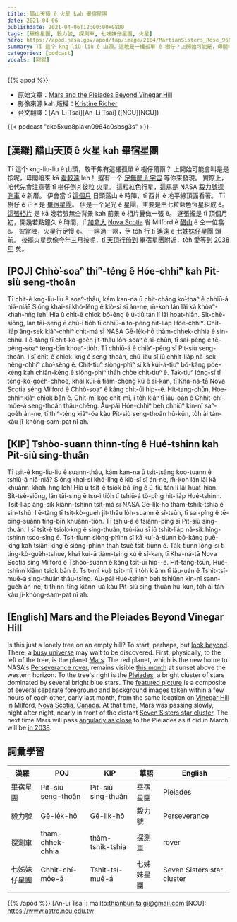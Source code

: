 ```yaml
---
title: 醋山天頂 ê 火星 kah 畢宿星團
date: 2021-04-06
publishdate: 2021-04-06T12:00:00+0800
tags: [畢宿星團, 毅力號, 探測車, 七姊妹仔星團, 火星]
hero: https://apod.nasa.gov/apod/fap/image/2104/MartianSisters_Rose_960.jpg
summary: Tī 這个 kng-liù-liù ê 山頭，這敢是一欉孤單 ê 樹仔？上開始可能是，毋閣咱來 kā 看較遠 leh！有一个足無閒 ê 宇宙等你來發現。
categories: [podcast]
vocals: [阿錕]
---
```


{{% apod %}}

- 原始文章：[Mars and the Pleiades Beyond Vinegar Hill](https://apod.nasa.gov/apod/ap210406.html)
- 影像來源 kah 版權：[Kristine Richer][Kristine Richer]
- 台文翻譯：[An-Li Tsai][An-Li Tsai] ([NCU][NCU])

{{< podcast "cko5xuq8piaxn0964c0sbsg3s" >}}

## [漢羅] 醋山天頂 ê 火星 kah 畢宿星團
Tī 這个 kng-liu-liu ê 山頭，敢干焦有這欉孤單 ê 樹仔爾爾？
上開始可能會叫是是按呢，毋閣咱來 kā [看較遠][look beyond] leh！
遐有一个 [足無閒 ê 宇宙][busy universe] 等你來發現。
實際上，咱代先會注意著 tī 樹仔倒爿彼粒 [火星][Mars]。
這粒紅色行星，這馬是 NASA [毅力號探測車][Perseverance rover] ê 新厝。
伊會當 tī [這個月][this month] 日頭落山 ê 時陣，tī 西爿 ê 地平線頂面看著。
Tī 樹仔 ê 正爿是 [畢宿星團][Pleiades]。
伊是一个足光 ê 星團，主要是由七粒藍色恆星組成 ê。
[這張相片][featured picture] 是 kā 幾若張無仝背景 kah 前景 ê 相片疊做一張 ê。
逐張攏是 tī 頂個月初，開幾若點鐘久 ê 時間，tī [加拿大][Canada] [Nova Scotia][Nova Scotia] 省 Milford ê [醋山][Vinegar Hill] ê 仝一位翕 ê。
彼當陣，火星行足慢 ê。
一暝過一暝，伊 to̍h 行 tī 遙遠 ê [七姊妹仔星團][Seven Sisters star cluster] 頭前。
後擺火星欲像今年三月按呢，[tī 天頂行倚到][angularly as close] 畢宿星團附近，to̍h 愛等到 [2038 年][in 2038] 矣。

## [POJ] Chhò͘-soaⁿ thiⁿ-téng ê Hóe-chhiⁿ kah Pit-siù seng-thoân

Tī chit-ê kng-liu-liu ê soaⁿ-thâu, kám kan-na ū chit-châng ko͘-toaⁿ ê chhiū-á niā-niā?
Siōng khai-sí khó-lêng ē kiò-sī sī án-ne, m̄-koh lán lâi kā khòaⁿ-khah-hn̄g leh!
Hia ū chi̍t-ê chiok bô-êng ê ú-tiū tán lí lâi hoat-hiān.
Si̍t-chè-siōng, lán tāi-seng ē chù-ì tio̍h tī chhiū-á tò-pêng hit-lia̍p Hóe-chhiⁿ.
Chi̍t-lia̍p âng-sek kiâⁿ-chhiⁿ chit-má sī NASA Gē-le̍k-hō thàm-chhek-chhia ê sin-chhù.
I ē-tàng tī chit-kò-goe̍h ji̍t-thâu lo̍h-soaⁿ ê sî-chūn, tī sai-pêng ê tē-pêng-sòaⁿ téng-bīn khòaⁿ-tio̍h.
Tī chhiū-á ê chiàⁿ-pêng sī Pit-siù seng-thoân.
I sī chi̍t-ê chiok-kng ê seng-thoân, chú-iàu sī iû chhit-lia̍p nâ-sek hêng-chhiⁿ cho͘-sêng ê.
Chit-tiuⁿ siòng-phìⁿ sī kā kúi-ā-tiuⁿ bô-kâng pōe-kéng kah chiân-kéng ê siòng-phìⁿ tha̍h chòe chi̍t-tiuⁿ ê.
Ta̍k-tiuⁿ lóng-sī tī téng-kò-goe̍h-chhoe, khai kúi-ā tiám-cheng kú ê sî-kan, tī Kha-ná-tā Nova Scotia séng Milford ê Chhò͘-soaⁿ ê kâng chi̍t-ūi hip--ê.
Hit-tang-chūn, Hóe-chhiⁿ kiâⁿ chiok bān ê.
Chi̍t-mî kòe chi̍t-mî, i to̍h kiâⁿ tī iâu-oán ê Chhit-chí-mōe-á seng-thoân thâu-chêng.
Āu-pái Hóe-chhiⁿ beh chhiūⁿ kin-nî saⁿ-goe̍h án-ne, tī thiⁿ-téng kiâⁿ-óa kàu Pit-siù seng-thoân hū-kūn, to̍h ài tán-kàu jī-khòng-sam-pat nî ah.


## [KIP] Tshòo-suann thinn-tíng ê Hué-tshinn kah Pit-siù sing-thuân

Tī tsit-ê kng-liu-liu ê suann-thâu, kám kan-na ū tsit-tsâng koo-tuann ê tshiū-á niā-niā?
Siōng khai-sí khó-lîng ē kiò-sī sī án-ne, m̄-koh lán lâi kā khuànn-khah-hn̄g leh!
Hia ū tsi̍t-ê tsiok bô-îng ê ú-tiū tán lí lâi huat-hiān.
Si̍t-tsè-siōng, lán tāi-sing ē tsù-ì tio̍h tī tshiū-á tò-pîng hit-lia̍p Hué-tshinn.
Tsi̍t-lia̍p âng-sik kiânn-tshinn tsit-má sī NASA Gē-li̍k-hō thàm-tshik-tshia ê sin-tshù.
I ē-tàng tī tsit-kò-gue̍h ji̍t-thâu lo̍h-suann ê sî-tsūn, tī sai-pîng ê tē-pîng-suànn tíng-bīn khuànn-tio̍h.
Tī tshiū-á ê tsiànn-pîng sī Pit-siù sing-thuân.
I sī tsi̍t-ê tsiok-kng ê sing-thuân, tsú-iàu sī iû tshit-lia̍p nâ-sik hîng-tshinn tsoo-sîng ê.
Tsit-tiunn siòng-phìnn sī kā kuí-ā-tiunn bô-kâng puē-kíng kah tsiân-kíng ê siòng-phìnn tha̍h tsuè tsi̍t-tiunn ê.
Ta̍k-tiunn lóng-sī tī tíng-kò-gue̍h-tshue, khai kuí-ā tiám-tsing kú ê sî-kan, tī Kha-ná-tā Nova Scotia síng Milford ê Tshòo-suann ê kâng tsi̍t-uī hip--ê.
Hit-tang-tsūn, Hué-tshinn kiânn tsiok bān ê.
Tsi̍t-mî kuè tsi̍t-mî, i to̍h kiânn tī iâu-uán ê Tshit-tsí-muē-á sing-thuân thâu-tsîng.
Āu-pái Hué-tshinn beh tshiūnn kin-nî sann-gue̍h án-ne, tī thinn-tíng kiânn-uá kàu Pit-siù sing-thuân hū-kūn, to̍h ài tán-kàu jī-khòng-sam-pat nî ah.
## [English] Mars and the Pleiades Beyond Vinegar Hill

Is this just a lonely tree on an empty hill? To start, perhaps, but [look beyond][look beyond]. There, a [busy universe][busy universe] may wait to be discovered. First, physically, to the left of the tree, is the planet [Mars][Mars]. The red planet, which is the new home to NASA's [Perseverance rover][Perseverance rover], remains visible [this month][this month] at sunset above the western horizon. To the tree's right is the [Pleiades][Pleiades], a bright cluster of stars dominated by several bright blue stars. The [featured picture][featured picture] is a composite of several separate foreground and background images taken within a few hours of each other, early last month, from the same location on [Vinegar Hill][Vinegar Hill] in Milford, [Nova Scotia][Nova Scotia], [Canada][Canada]. At that time, Mars was passing slowly, night after night, nearly in front of the distant [Seven Sisters star cluster][Seven Sisters star cluster]. The next time Mars will pass [angularly as close][angularly as close] to the Pleiades as it did in March will be [in 2038][in 2038].

## 詞彙學習

|漢羅|POJ|KIP|華語|English|
|-|-|-|-|-|
|畢宿星團|Pit-siù seng-thoân|Pit-siù sing-thuân|畢宿星團|Pleiades|
|毅力號|Gē-le̍k-hō|Gē-li̍k-hō|毅力號|Perseverance|
|探測車|thàm-chhek-chhia|thàm-tshik-tshia|探測車|rover|
|七姊妹仔星團|Chhit-chí-mōe-á|Tshit-tsí-muē-á|七姊妹星團|Seven Sisters star cluster|

{{% /apod %}}
[An-Li Tsai]: mailto:thianbun.taigi@gmail.com
[NCU]: https://www.astro.ncu.edu.tw

[Kristine Richer]: https://www.instagram.com/kristinerosephotography/

[look beyond]: https://apod.nasa.gov/apod/ap181119.html
[busy universe]: https://apod.nasa.gov/apod/ap201025.html
[Mars]: https://solarsystem.nasa.gov/planets/mars/overview/
[Perseverance rover]: https://mars.nasa.gov/mars2020/
[this month]: https://solarsystem.nasa.gov/whats-up-skywatching-tips-from-nasa/
[Pleiades]: https://en.wikipedia.org/wiki/Pleiades
[featured picture]: https://www.facebook.com/kristinerosephotography/photos/3911583112213743
[Vinegar Hill]: https://www.saltwire.com/atlantic-canada/weather/cindys-snapshot/cindys-snapshot-moonrise-on-the-spring-equinox-294415/
[Nova Scotia]: https://youtu.be/cJcvxxGlk2I
[Canada]: https://commons.wikimedia.org/wiki/File:Nova_Scotia_in_Canada_2.svg
[Seven Sisters star cluster]: https://apod.nasa.gov/apod/ap200909.html
[angularly as close]: https://apod.nasa.gov/apod/ap151108.html
[in 2038]: https://earthsky.org/tonight/closest-mars-pleiades-conjunction-until-2038
